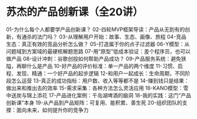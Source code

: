 # 苏杰的产品创新课（全20讲）

01-为什么每个人都要学产品创新课？
02-四轮MVP框架导读：产品从无到有的创新，有通杀的法门吗？
03-从理解用户开始：故事、生态、画像、旅程
04-竞品生态：真正有效的竞品分析怎么做？
05-打造属于你的点子过滤器
06-Y模型：从问题域到方案域的最硬核解题思路
07-用“原型”低成本验证：差个程序员，也可以做产品
08-设计冲刺：谷歌创投如何帮助产品成功？
09-产品服务系统：避免狭隘，再聊什么是产品
10-好产品的评价标准：单一产品的两个维度
11-习惯、启程、发现、精通：一个好产品的起步逻辑
12-和用户一起成长：生命周期，不同阶段怎么运营
13-真正的成功指标：用户数、收入等等都不是
14-赚到钱只是结果：做出来和推出去的效率
15-需求采集：各种方法怎么灵活应用
16-KANO模型：雪中送炭与锦上添花
17-产品进化案例：千岛湖啤酒的脑洞
18-我的实践：这门“产品创新课”本身
19-从产品到产品矩阵：可复用、能积累、善生死
20-组织团队的支撑：面向未来，如何提升你的竞争力
